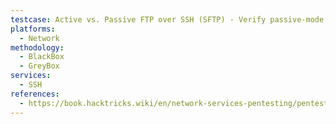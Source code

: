 ```yaml
---
testcase: Active vs. Passive FTP over SSH (SFTP) - Verify passive-mode SFTP with PASV and confirm data transfer on the returned server port
platforms: 
  - Network
methodology: 
  - BlackBox
  - GreyBox
services:
  - SSH
references:
  - https://book.hacktricks.wiki/en/network-services-pentesting/pentesting-ssh.html
---
```

